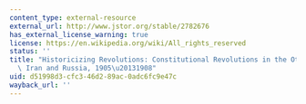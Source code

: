 ```yaml
---
content_type: external-resource
external_url: http://www.jstor.org/stable/2782676
has_external_license_warning: true
license: https://en.wikipedia.org/wiki/All_rights_reserved
status: ''
title: "Historicizing Revolutions: Constitutional Revolutions in the Ottoman Empire,\
  \ Iran and Russia, 1905\u20131908"
uid: d51998d3-cfc3-46d2-89ac-0adc6fc9e47c
wayback_url: ''
---
```

